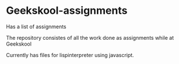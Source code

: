 # Geekskool-assignments
Has a list of assignments 

The repository consistes of all the work done as assignments while at Geekskool

Currently has files for lispinterpreter using javascript.
